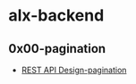 # alx-backend


## 0x00-pagination

 - [REST API Design-pagination](https://www.moesif.com/blog/technical/api-design/REST-API-Design-Filtering-Sorting-and-Pagination/#pagination)
